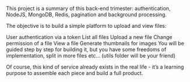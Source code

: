 This project is a summary of this back-end trimester: authentication, NodeJS, MongoDB, Redis, pagination and background processing.

The objective is to build a simple platform to upload and view files:

User authentication via a token
List all files
Upload a new file
Change permission of a file
View a file
Generate thumbnails for images
You will be guided step by step for building it, but you have some freedoms of implementation, split in more files etc… (utils folder will be your friend)

Of course, this kind of service already exists in the real life - it’s a learning purpose to assemble each piece and build a full product.

